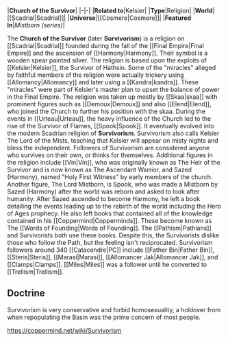 |**Church of the Survivor**|
|-|-|
|**Related to**|Kelsier|
|**Type**|Religion|
|**World**|[[Scadrial\|Scadrial]]|
|**Universe**|[[Cosmere\|Cosmere]]|
|**Featured In**|*Mistborn (series)*|

The **Church of the Survivor** (later **Survivorism**) is a religion on [[Scadrial\|Scadrial]] founded during the fall of the [[Final Empire\|Final Empire]] and the ascension of [[Harmony\|Harmony]]. Their symbol is a wooden spear painted silver.
The religion is based upon the exploits of [[Kelsier\|Kelsier]], the Survivor of Hathsin. Some of the "miracles" alleged by faithful members of the religion were actually trickery using [[Allomancy\|Allomancy]] and later using a [[Kandra\|kandra]]. These "miracles" were part of Kelsier's master plan to upset the balance of power in the Final Empire. The religion was taken up mostly by [[Skaa\|skaa]] with prominent figures such as [[Demoux\|Demoux]] and also [[Elend\|Elend]], who joined the Church to further his position with the skaa. During the events in [[Urteau\|Urteau]], the heavy influence of the Church led to the rise of the Survivor of Flames, [[Spook\|Spook]].
It eventually evolved into the modern Scadrian religion of **Survivorism**. Survivorism also calls Kelsier The Lord of the Mists, teaching that Kelsier will appear on misty nights and bless the independent. Followers of Survivorism are considered anyone who survives on their own, or thinks for themselves.
Additional figures in the religion include [[Vin\|Vin]], who was originally known as The Heir of the Survivor and is now known as The Ascendant Warrior, and Sazed (Harmony), named "Holy First Witness" by early members of the church. Another figure, The Lord Mistborn, is Spook, who was made a Mistborn by Sazed (Harmony) after the world was reborn and asked to look after humanity.
After Sazed ascended to become Harmony, he left a book detailing the events leading up to the rebirth of the world including the Hero of Ages prophecy. He also left books that contained all of the knowledge contained in his [[Coppermind\|Copperminds]]. These become known as The [[Words of Founding\|Words of Founding]].
The [[Pathism\|Pathians]] and Survivorists both use these books. Despite this, the Survivorists dislike those who follow the Path, but the feeling isn't reciprocated.
Survivorism followers around 340 [[Catacendre\|PC]] include [[Father Bin\|Father Bin]], [[Steris\|Steris]], [[Marasi\|Marasi]], [[Allomancer Jak\|Allomancer Jak]], and [[Clamps\|Clamps]]. [[Miles\|Miles]] was a follower until he converted to [[Trellism\|Trellism]].

## Doctrine
Survivorism is very conservative and forbid homosexuality, a holdover from when repopulating the Basin was the prime concern of most people.



https://coppermind.net/wiki/Survivorism